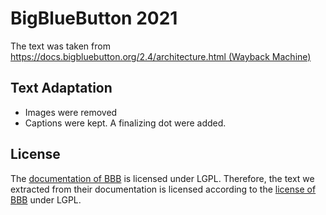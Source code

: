 # BigBlueButton 2021

The text was taken from [https://docs.bigbluebutton.org/2.4/architecture.html (Wayback Machine)](http://web.archive.org/web/20230315102607/https://docs.bigbluebutton.org/2.4/architecture.html)


## Text Adaptation

* Images were removed
* Captions were kept. A finalizing dot were added.

## License
The [documentation of BBB](https://docs.bigbluebutton.org/2.4/architecture.html) is licensed under LGPL.
Therefore, the text we extracted from their documentation is licensed according to the [license of BBB](https://bigbluebutton.org/open-source-project/open-source-license/) under LGPL.
